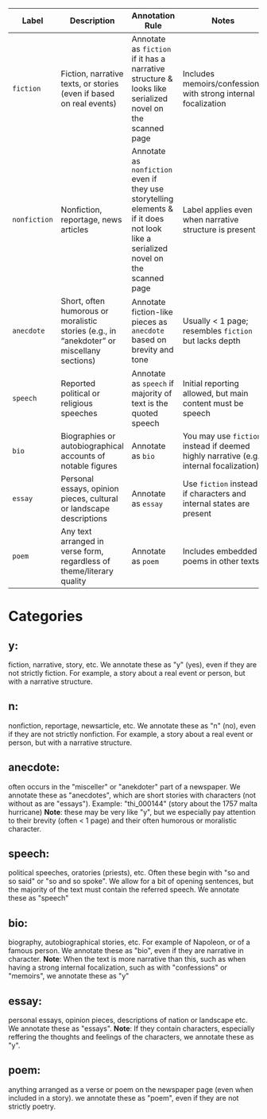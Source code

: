 | Label      | Description                                                                               | Annotation Rule                                               | Notes                                                             |
| ---------- | ----------------------------------------------------------------------------------------- | ------------------------------------------------------------- | ----------------------------------------------------------------- |
| `fiction`        | Fiction, narrative texts, or stories (even if based on real events)                       | Annotate as `fiction` if it has a narrative structure & looks like serialized novel on the scanned page            | Includes memoirs/confessions with strong internal focalization  |
| `nonfiction`        | Nonfiction, reportage, news articles                                                      | Annotate as `nonfiction` even if they use storytelling elements & if it does not look like a serialized novel on the scanned page    | Label applies even when narrative structure is present            |
| `anecdote` | Short, often humorous or moralistic stories (e.g., in “anekdoter” or miscellany sections) | Annotate fiction-like pieces as `anecdote` based on brevity and tone              | Usually < 1 page; resembles `fiction` but lacks depth                   |
| `speech`   | Reported political or religious speeches                                                  | Annotate as `speech` if majority of text is the quoted speech | Initial reporting allowed, but main content must be speech        |
| `bio`      | Biographies or autobiographical accounts of notable figures                               | Annotate as `bio`                                             | You may use `fiction` instead if deemed highly narrative (e.g., internal focalization) |
| `essay`    | Personal essays, opinion pieces, cultural or landscape descriptions                       | Annotate as `essay`                                           | Use `fiction` instead if characters and internal states are present     |
| `poem`     | Any text arranged in verse form, regardless of theme/literary quality                           | Annotate as `poem`                                            | Includes embedded poems in other texts                            |



# Categories

## y: 
fiction, narrative, story, etc. We annotate these as "y" (yes), even if they are not strictly fiction. For example, a story about a real event or person, but with a narrative structure.

## n: 
nonfiction, reportage, newsarticle, etc. We annotate these as "n" (no), even if they are not strictly nonfiction. For example, a story about a real event or person, but with a narrative structure.

## anecdote: 
often occurs in the "misceller" or "anekdoter" part of a newspaper. We annotate these as "anecdotes", which are short stories with characters (not without as are "essays"). Example: "thi_000144" (story about the 1757 malta hurricane)
**Note**: these may be very like "y", but we especially pay attention to their brevity (often < 1 page) and their often humorous or moralistic character.

## speech: 
political speeches, oratories (priests), etc. Often these begin with "so and so said" or "so and so spoke". We allow for a bit of opening sentences, but the majority of the text must contain the referred speech. We annotate these as "speech"

## bio: 
biography, autobiographical stories, etc. For example of Napoleon, or of a famous person. We annotate these as "bio", even if they are narrative in character. 
**Note**: When the text is more narrative than this, such as when having a strong internal focalization, such as with "confessions" or "memoirs", we annotate these as "y"

## essay: 
personal essays, opinion pieces, descriptions of nation or landscape etc. We annotate these as "essays". 
**Note**: If they contain characters, especially reffering the thoughts and feelings of the characters, we annotate these as "y".

## poem: 
anything arranged as a verse or poem on the newspaper page (even when included in a story). we annotate these as "poem", even if they are not strictly poetry.
